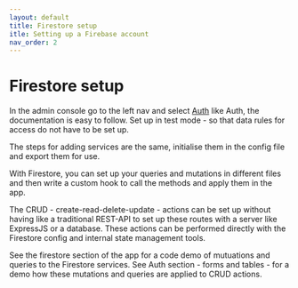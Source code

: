 ```yaml
---
layout: default
title: Firestore setup
itle: Setting up a Firebase account
nav_order: 2
---
```

# Firestore setup

In the admin console go to the left nav and select [Auth](https://console.firebase.google.com/) like Auth, the documentation is easy to follow. Set up in test mode - so that data rules for access do not have to be set up.

The steps for adding services are the same, initialise them in the config file and export them for use.

With Firestore, you can set up your queries and mutations in different files and then write a custom hook to call the methods and apply them in the app.

The CRUD - create-read-delete-update - actions can be set up without having like a traditional REST-API to set up these routes with a server like ExpressJS or a database. These actions can be performed directly with the Firestore config and internal state management tools.

See the firestore section of the app for a code demo of mutuations and queries to the Firestore services. See  Auth section - forms and tables - for a demo how these mutations and queries are applied to CRUD actions.
